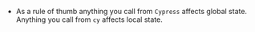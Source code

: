 - As a rule of thumb anything you call from `Cypress` affects global state. Anything you call from `cy` affects local state.